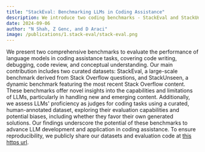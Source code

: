 ```yaml
---
title: "StackEval: Benchmarking LLMs in Coding Assistance"
description: We introduce two coding benchmarks - StackEval and StackUnseen - to evaluate language models' performance on real programming tasks, along with a comprehensive framework to assess how well LLMs can judge coding solutions.
date: 2024-09-06
author: "N Shah, Z Genc, and D Araci"
image: /publications/1.stack-eval/stack-eval.png
---
```


We present two comprehensive benchmarks to evaluate the performance of language models in coding assistance tasks, covering code writing, debugging, code review, and conceptual understanding. Our main contribution includes two curated datasets: StackEval, a large-scale benchmark derived from Stack Overflow questions, and StackUnseen, a dynamic benchmark featuring the most recent Stack Overflow content. These benchmarks offer novel insights into the capabilities and limitations of LLMs, particularly in handling new and emerging content. Additionally, we assess LLMs' proficiency as judges for coding tasks using a curated, human-annotated dataset, exploring their evaluation capabilities and potential biases, including whether they favor their own generated solutions. Our findings underscore the potential of these benchmarks to advance LLM development and application in coding assistance. To ensure reproducibility, we publicly share our datasets and evaluation code at [this https url](https://github.com/ProsusAI/stack-eval).
